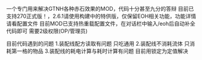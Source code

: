 一个专门用来解决GTNH各种赤石效果的MOD，代码十分甚至九分的答辩
目前已支持270正式版！，2.6.1请使用构建中的特供版，仅保留EOH相关功能，功能详情请看配置文件
目前MOD已支持热重载配置文件，在对话栏中输入/eoh后自动补全代码即可 需要2级权限(OP/管理员)

目前代码遇到的问题
1.装配线配方读取有问题 只吃通用
2.装配线不消耗流体 只消耗第一格的物品
3.装配线的耗电计算与耗时计算有问题 目前用锁定为定值解决
